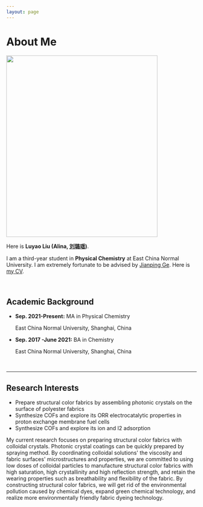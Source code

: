```yaml
---
layout: page
---
```


# About Me

<img src="https://Alina-LuyaoLiu.github.io/images/luyaoliu.JPG" class="floatpic" width="400" height="480">

Here is **Luyao Liu (Alina, [刘璐瑶](https://Alina-LuyaoLiu.github.io/file/CV_LuyaoLiu.pdf))**.

I am a third-year student in **Physical Chemistry** at East China Normal University. I am extremely fortunate to be advised by [Jianping Ge](http://jpge.ecnu.edu.cn/). Here is [my CV](https://Alina-LuyaoLiu.github.io/file/CV_LuyaoLiu.pdf).

<br>

## Academic Background

- **Sep. 2021-Present:** MA in Physical Chemistry

   East China Normal University, Shanghai, China
- **Sep. 2017 -June 2021:** BA in Chemistry

   East China Normal University, Shanghai, China


<br>

---

## Research Interests

- Prepare structural color fabrics by assembling photonic crystals on the surface of polyester fabrics 
- Synthesize COFs and explore its ORR electrocatalytic properties in proton exchange membrane fuel cells
- Synthesize COFs and explore its ion and I2 adsorption

My current research focuses on preparing structural color fabrics with colloidal crystals. Photonic crystal coatings can be quickly prepared by spraying method. By coordinating colloidal solutions' the viscosity and fabric surfaces' microstructures and properties, we are committed to using low doses of colloidal particles to manufacture structural color fabrics with high saturation, high crystallinity and high reflection strength, and retain the wearing properties such as breathability and flexibility of the fabric. By constructing structural color fabrics, we will get rid of the environmental pollution caused by chemical dyes, expand green chemical technology, and realize more environmentally friendly fabric dyeing technology.

<br>


